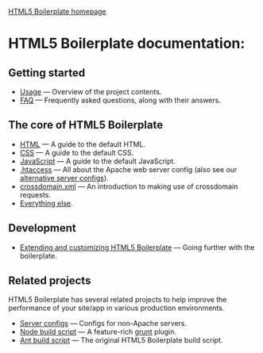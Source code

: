 [HTML5 Boilerplate homepage](http://html5boilerplate.com)

# HTML5 Boilerplate documentation:

## Getting started

* [Usage](usage.md) — Overview of the project contents.
* [FAQ](faq.md) — Frequently asked questions, along with their answers.

## The core of HTML5 Boilerplate

* [HTML](html.md) — A guide to the default HTML.
* [CSS](css.md) — A guide to the default CSS.
* [JavaScript](js.md) — A guide to the default JavaScript.
* [.htaccess](htaccess.md) — All about the Apache web server config (also see
  our [alternative server configs](https://github.com/h5bp/server-configs)).
* [crossdomain.xml](crossdomain.md) — An introduction to making use of
  crossdomain requests.
* [Everything else](misc.md).

## Development

* [Extending and customizing HTML5 Boilerplate](extend.md) — Going further with
  the boilerplate.

## Related projects

HTML5 Boilerplate has several related projects to help improve the performance
of your site/app in various production environments.

* [Server configs](https://github.com/h5bp/server-configs) — Configs for
  non-Apache servers.
* [Node build script](https://github.com/h5bp/node-build-script) — A
  feature-rich [grunt](https://github.com/cowboy/grunt) plugin.
* [Ant build script](https://github.com/h5bp/ant-build-script) — The original
  HTML5 Boilerplate build script.
